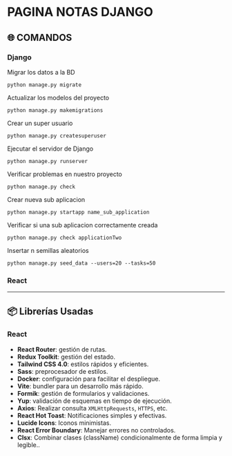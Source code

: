 # PAGINA NOTAS DJANGO

## 🌐 COMANDOS

### Django

Migrar los datos a la BD

    python manage.py migrate

Actualizar los modelos del proyecto

    python manage.py makemigrations

Crear un super usuario

    python manage.py createsuperuser

Ejecutar el servidor de Django

    python manage.py runserver

Verificar problemas en nuestro proyecto

    python manage.py check

Crear nueva sub aplicacion

    python manage.py startapp name_sub_application

Verificar si una sub aplicacion correctamente creada

    python manage.py check applicationTwo

Insertar n semillas aleatorios

    python manage.py seed_data --users=20 --tasks=50

### React

---

## 📦 Librerías Usadas

### React

- **React Router**: gestión de rutas.  
- **Redux Toolkit**: gestión del estado.  
- **Tailwind CSS 4.0**: estilos rápidos y eficientes.  
- **Sass**: preprocesador de estilos.  
- **Docker**: configuración para facilitar el despliegue.  
- **Vite**: bundler para un desarrollo más rápido.  
- **Formik**: gestión de formularios y validaciones.  
- **Yup**: validación de esquemas en tiempo de ejecución.  
- **Axios**: Realizar consulta `XMLHttpRequests`, `HTTPS`, etc.
- **React Hot Toast**: Notificaciones simples y efectivas.
- **Lucide Icons**: Iconos minimistas.
- **React Error Boundary**: Manejar errores no controlados.
- **Clsx**: Combinar clases (className) condicionalmente de forma limpia y legible..
